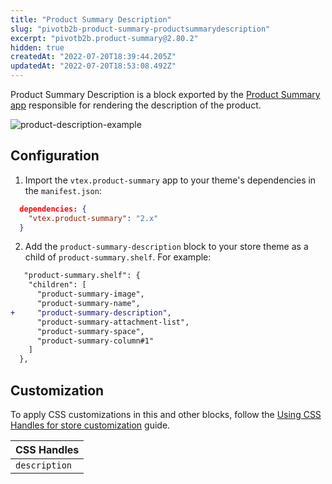```yaml
---
title: "Product Summary Description"
slug: "pivotb2b-product-summary-productsummarydescription"
excerpt: "pivotb2b.product-summary@2.80.2"
hidden: true
createdAt: "2022-07-20T18:39:44.205Z"
updatedAt: "2022-07-20T18:53:08.492Z"
---
```

Product Summary Description is a block exported by the [Product Summary app](https://developers.vtex.com/vtex-developer-docs/docs/vtex-product-summary) responsible for rendering the description of the product.

![product-description-example](https://user-images.githubusercontent.com/67270558/156373901-36a7a33d-9b32-4e0d-8798-ee4ddd01982d.png)
## Configuration

1. Import the `vtex.product-summary` app to your theme's dependencies in the `manifest.json`:

```json
  dependencies: {
    "vtex.product-summary": "2.x"
  }
```

2. Add the `product-summary-description` block to your store theme as a child of `product-summary.shelf`. For example:

```diff
   "product-summary.shelf": {
    "children": [
      "product-summary-image",
      "product-summary-name",
+     "product-summary-description",
      "product-summary-attachment-list",
      "product-summary-space",
      "product-summary-column#1"
    ]
  },
```

## Customization

To apply CSS customizations in this and other blocks, follow the [Using CSS Handles for store customization](https://developers.vtex.com/vtex-developer-docs/docs/vtex-io-documentation-using-css-handles-for-store-customization) guide.

| CSS Handles        |
| ------------------ |
| `description` |